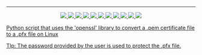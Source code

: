 ---

<p align="center">
<a href="https://github.com/tmcybers/gmailHack/releases/tag/gmailHack"><img src="https://img.shields.io/badge/python-3-yellowgreen">
<a href="https://github.com/tmcybers/gmailHack/releases/tag/gmailHack"><img src="https://img.shields.io/badge/downloads-334-green">
<a href="https://github.com/tmcybers/gmailHack/releases/"><img src="https://img.shields.io/badge/releases-1.0-red">
<a href="https://github.com/tmcybers/gmailHack/releases/tag/gmailHack"><img src="https://img.shields.io/badge/contributors-1-orange">
<a href="https://github.com/tmcybers/gmailHack/releases/tag/gmailHack"><img src="https://img.shields.io/badge/open%20issues-0-blue">
<a href="https://github.com/tmcybers/gmailHack/releases/tag/gmailHack"><img src="https://img.shields.io/badge/discussions-1-orange">
<a href="https://t.me/+l5WYQySOL-0yMDQ0"><img src="https://img.shields.io/badge/chat-online-brightgreen?style=plastic&logo=telegram">
<a href="https://twitter.com/tmcybers"><img src="https://img.shields.io/badge/folow-tmcyber-blue?style=plastic&logo=twitter">
<a href="https://twitter.com/tmcybers"><img src="https://img.shields.io/badge/folow-tmcyber-blue?style=plastic&logo=mastodon">
<a href="https://www.tiktok.com/@onehackerway27"><img src="https://img.shields.io/badge/folow-tmcyber-blue?style=plastic&logo=tiktok">
<a href="https://tmcybers.github.io/Donate"><img src="https://img.shields.io/badge/support-tmcyber-blue?style=plastic&logo=donate">
  
  
</p>

Python script that uses the 'openssl' library to convert a .pem certificate file to a .pfx file on Linux

TIp: The password provided by the user is used to protect the .pfx file.
